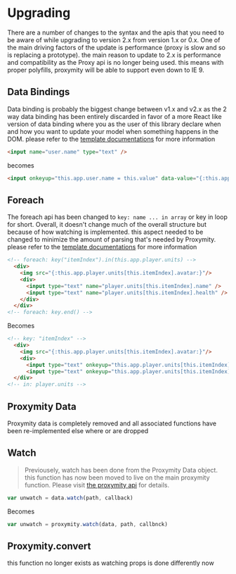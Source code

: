 # Upgrading
There are a number of changes to the syntax and the apis that you need to be aware of while upgrading to version 2.x from version 1.x or 0.x. One of the main driving factors of the update is performance (proxy is slow and so is replacing a prototype). the main reason to update to 2.x is performance and compatibility as the Proxy api is no longer being used. this means with proper polyfills, proxymity will be able to support even down to IE 9.

## Data Bindings
Data binding is probably the biggest change between v1.x and v2.x as the 2 way data binding has been entirely discarded in favor of a more React like version of data binding where you as the user of this library declare when and how you want to update your model when something happens in the DOM. please refer to the [template documentations](template-api.md) for more information

```html
<input name="user.name" type="text" />
```

becomes

```html
<input onkeyup="this.app.user.name = this.value" data-value="{:this.app.user.name:}|{user.name}|"/>
```

## Foreach
The foreach api has been changed to `key: name ... in array` or key in loop for short. Overall, it doesn't change much of the overall structure but because of how watching is implemented. this aspect needed to be changed to minimize the amount of parsing that's needed by Proxymity. please refer to the [template documentations](template-api.md) for more information

```html
<!-- foreach: key("itemIndex").in(this.app.player.units) -->
  <div>
    <img src="{:this.app.player.units[this.itemIndex].avatar:}"/>
    <div> 
      <input type="text" name="player.units[this.itemIndex].name" /> 	
      <input type="text" name="player.units[this.itemIndex].health" /> 	
    </div>
  </div>
<!-- foreach: key.end() -->
```

Becomes

```html
<!-- key: "itemIndex" -->
  <div>
    <img src="{:this.app.player.units[this.itemIndex].avatar:}"/>
    <div> 
      <input type="text" onkeyup="this.app.player.units[this.itemIndex].name = this.value" data-value="{:this.app.player.units[this.itemIndex].name:}|{player.units[this.itemIndex].name}|" /> 
      <input type="text" onkeyup="this.app.player.units[this.itemIndex].health = this.valueAsNumber" data-value="{:this.app.player.units[this.itemIndex].health:}|{player.units[this.itemIndex].health}|" /> 
  </div>
<!-- in: player.units -->
```

## Proxymity Data
Proxymity data is completely removed and all associated functions have been re-implemented else where or are dropped

## Watch
> Previousely, watch has been done from the Proxymity Data object. this function has now been moved to live on the main proxymity function. Please visit [the proxymity api](proxymity.md) for details.

```javascript
var unwatch = data.watch(path, callback)
```

Becomes

```javascript
var unwatch = proxymity.watch(data, path, callbnck)
```

## Proxymity.convert
this function no longer exists as watching props is done differently now